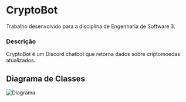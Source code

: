 # CryptoBot

Trabalho desenvolvido para a disciplina de Engenharia de Software 3.

### Descrição
CryptoBot é um Discord chatbot que retorna dados sobre criptomoedas atualizados.

## Diagrama de Classes

![Diagrama](https://user-images.githubusercontent.com/33720962/55327672-f8d7da00-5460-11e9-8329-b3b6b0c0832a.png)
